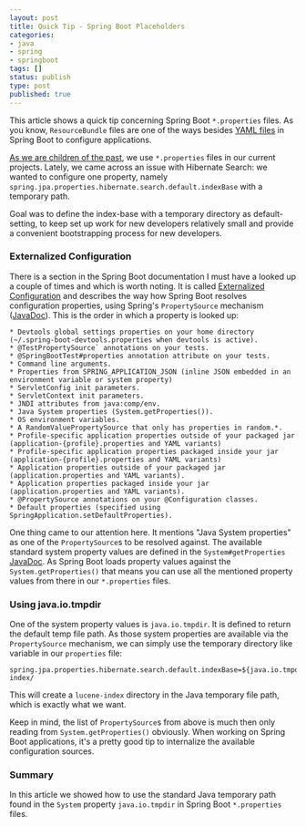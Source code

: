 ```yaml
---
layout: post
title: Quick Tip - Spring Boot Placeholders
categories:
- java
- spring
- springboot
tags: []
status: publish
type: post
published: true
---
```


This article shows a quick tip concerning Spring Boot `*.properties` files. As you know, `ResourceBundle` files are one of the ways besides [YAML files](https://de.wikipedia.org/wiki/YAML) in Spring Boot to configure applications. 

[As we are children of the past](https://twitter.com/iamjoyclark/status/916323971913650177), we use `*.properties` files in our current projects. Lately, we came across an issue with Hibernate Search: we wanted to configure one property, namely `spring.jpa.properties.hibernate.search.default.indexBase` with a temporary path. 

Goal was to define the index-base with a temporary directory as default-setting, to keep set up work for new developers relatively small and provide a convenient bootstrapping process for new developers.

### Externalized Configuration

There is a section in the Spring Boot documentation I must have a looked up a couple of times and which is worth noting. It is called [Externalized Configuration](https://docs.spring.io/spring-boot/docs/1.5.6.RELEASE/reference/htmlsingle/#boot-features-external-config) and describes the way how Spring Boot resolves configuration properties, using Spring's `PropertySource` mechanism ([JavaDoc](https://docs.spring.io/spring/docs/current/javadoc-api/org/springframework/context/annotation/PropertySource.html)). This is the order in which a property is looked up:

    * Devtools global settings properties on your home directory (~/.spring-boot-devtools.properties when devtools is active).
    * @TestPropertySource` annotations on your tests.
    * @SpringBootTest#properties annotation attribute on your tests.
    * Command line arguments.
    * Properties from SPRING_APPLICATION_JSON (inline JSON embedded in an environment variable or system property)
    * ServletConfig init parameters.
    * ServletContext init parameters.
    * JNDI attributes from java:comp/env.
    * Java System properties (System.getProperties()).
    * OS environment variables.
    * A RandomValuePropertySource that only has properties in random.*.
    * Profile-specific application properties outside of your packaged jar (application-{profile}.properties and YAML variants)
    * Profile-specific application properties packaged inside your jar (application-{profile}.properties and YAML variants)
    * Application properties outside of your packaged jar (application.properties and YAML variants).
    * Application properties packaged inside your jar (application.properties and YAML variants).
    * @PropertySource annotations on your @Configuration classes.
    * Default properties (specified using SpringApplication.setDefaultProperties).

One thing came to our attention here. It mentions "Java System properties" as one of the `PropertySource`s to be resolved against. The available standard system property values are defined in the `System#getProperties` [JavaDoc](http://docs.oracle.com/javase/9/docs/api/java/lang/System.html#getProperties--). As Spring Boot loads property values against the `System.getProperties()` that means you can use all the mentioned property values from there in our `*.properties` files. 

### Using java.io.tmpdir

One of the system property values is `java.io.tmpdir`. It is defined to return the default temp file path. As those system properties are available via the `PropertySource` mechanism, we can simply use the temporary directory like variable in our `properties` file:

```
spring.jpa.properties.hibernate.search.default.indexBase=${java.io.tmpdir}/lucene-index/
```

This will create a `lucene-index` directory in the Java temporary file path, which is exactly what we want. 

Keep in mind, the list of `PropertySource`s from above is much then only reading from `System.getProperties()` obviously. When working on Spring Boot applications, it's a pretty good tip to internalize the available configuration sources.

### Summary

In this article we showed how to use the standard Java temporary path found in the `System` property `java.io.tmpdir` in Spring Boot `*.properties` files. 

